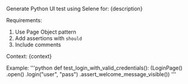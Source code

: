Generate Python UI test using Selene for: {description}

Requirements:
1. Use Page Object pattern
2. Add assertions with `should`
3. Include comments

Context:
{context}

Example:
'''python
def test_login_with_valid_credentials():
    (LoginPage()
     .open()
     .login("user", "pass")
     .assert_welcome_message_visible())
'''